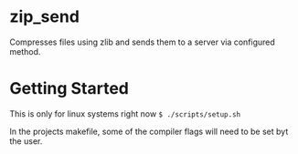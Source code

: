 # zip_send
Compresses files using zlib and sends them to a server via configured method.

# Getting Started
This is only for linux systems right now
    `$ ./scripts/setup.sh`

In the projects makefile, some of the compiler flags will need to be set byt the user.

